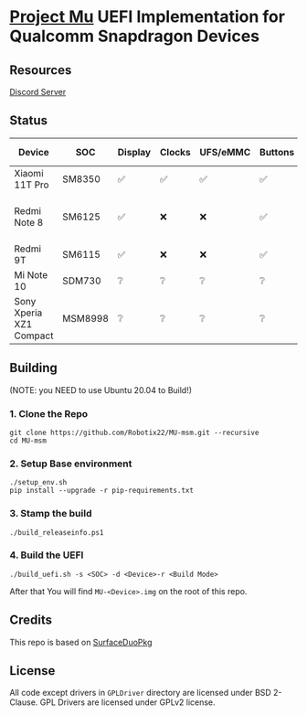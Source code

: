 # [Project Mu](https://microsoft.github.io/mu/) UEFI Implementation for Qualcomm Snapdragon Devices

## Resources

[Discord Server](https://discord.gg/Gb4KAqAQdm)

## Status

| Device                  | SOC     | Display | Clocks | UFS/eMMC | Buttons | USB | Windows Status | Tester                                    |
|-------------------------|---------|---------|--------|----------|---------|-----|----------------|-------------------------------------------|
| Xiaomi 11T Pro          | SM8350  | ✅     | ✅     | ✅      | ✅      | ⚠️ | ❌             | [Robotix22](https://github.com/Robotix22) |
| Redmi Note 8            | SM6125  | ✅     | ❌     | ❌      | ✅      | ❌ | ❌             | [SwedMlite](https://github.com/SwedMlite), [VAVANESKA](https://github.com/VAVANESKA), [Vicente Cortes](https://github.com/vicenteicc2008) |
| Redmi 9T                | SM6115  | ✅     | ❌     | ❌      | ✅      | ❌ | ❌             | [Xhelowrk](https://github.com/Xhelowrk)   |
| Mi Note 10              | SDM730  | ❔     | ❔     | ❔      | ❔      | ❔ | ❔             | None                                      |
| Sony Xperia XZ1 Compact | MSM8998 | ❔     | ❔     | ❔      | ❔      | ❔ | ❔             | None                                      |


## Building
(NOTE: you NEED to use Ubuntu 20.04 to Build!)

### 1. Clone the Repo

```
git clone https://github.com/Robotix22/MU-msm.git --recursive
cd MU-msm
```

### 2. Setup Base environment
```
./setup_env.sh
pip install --upgrade -r pip-requirements.txt
```

### 3. Stamp the build
```
./build_releaseinfo.ps1
```

### 4. Build the UEFI
```
./build_uefi.sh -s <SOC> -d <Device>-r <Build Mode>
```

After that You will find `MU-<Device>.img` on the root of this repo.

## Credits

This repo is based on [SurfaceDuoPkg](https://github.com/WOA-Project/SurfaceDuoPkg)

## License

All code except drivers in `GPLDriver` directory are licensed under BSD 2-Clause.
GPL Drivers are licensed under GPLv2 license.

